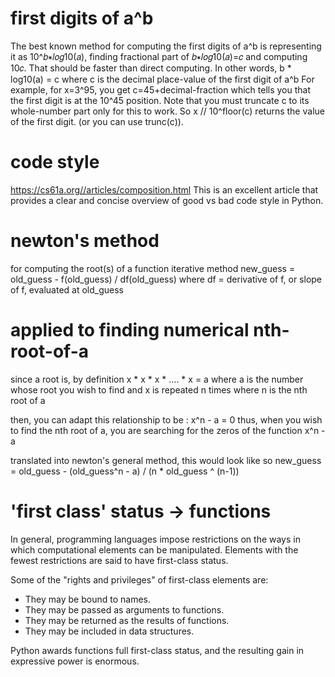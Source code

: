 # first digits of a^b
The best known method for computing the first digits of a^b is representing it as 10^𝑏∗𝑙𝑜𝑔10(𝑎), finding fractional part of 𝑏∗𝑙𝑜𝑔10(𝑎)=𝑐 and computing 10𝑐. That should be faster than direct computing.
In other words, b * log10(a) = c where c is the decimal place-value of the first digit of a^b
For example, for x=3^95, you get c=45+decimal-fraction which tells you that the first digit is at the 10^45 position.
Note that you must truncate c to its whole-number part only for this to work.
So x // 10^floor(c) returns the value of the first digit. (or you can use trunc(c)).

# code style
https://cs61a.org//articles/composition.html
This is an excellent article that provides a clear and concise overview of good vs bad code style in Python.

# newton's method
for computing the root(s) of a function
iterative method
    new_guess = old_guess - f(old_guess) / df(old_guess)
    where df = derivative of f, or slope of f, evaluated at old_guess

# applied to finding numerical nth-root-of-a
since a root is, by definition x * x * x * .... * x = a
    where a is the number whose root you wish to find
    and x is repeated n times
    where n is the nth root of a

then, you can adapt this relationship to be : x^n - a = 0
thus, when you wish to find the nth root of a,
    you are searching for the zeros of the function x^n - a

translated into newton's general method, this would look like so
    new_guess = old_guess - (old_guess^n - a) / (n * old_guess ^ (n-1))

# 'first class' status -> functions
In general, programming languages impose restrictions on the ways in which computational elements can be manipulated. Elements with the fewest restrictions are said to have first-class status.

Some of the "rights and privileges" of first-class elements are:
- They may be bound to names.
- They may be passed as arguments to functions.
- They may be returned as the results of functions.
- They may be included in data structures.

Python awards functions full first-class status, and the resulting gain in expressive power is enormous.
